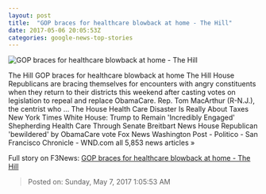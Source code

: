 ```yaml
---
layout: post
title:  "GOP braces for healthcare blowback at home - The Hill"
date: 2017-05-06 20:05:53Z
categories: google-news-top-stories
---
```


![GOP braces for healthcare blowback at home - The Hill](http://thehill.com/sites/default/files/article_images/townhallbacklash_resist_033117getty.jpg)

The Hill GOP braces for healthcare blowback at home The Hill House Republicans are bracing themselves for encounters with angry constituents when they return to their districts this weekend after casting votes on legislation to repeal and replace ObamaCare. Rep. Tom MacArthur (R-N.J.), the centrist who ... The House Health Care Disaster Is Really About Taxes New York Times White House: Trump to Remain 'Incredibly Engaged' Shepherding Health Care Through Senate Breitbart News House Republican 'bewildered' by ObamaCare vote Fox News Washington Post - Politico - San Francisco Chronicle - WND.com all 5,853 news articles »


Full story on F3News: [GOP braces for healthcare blowback at home - The Hill](http://www.f3nws.com/n/HAsSSE)

> Posted on: Sunday, May 7, 2017 1:05:53 AM
